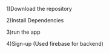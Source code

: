 <p>1)Download the repository</p>
<p>2)Install Dependencies</p>
<p>3)run the app</p>
<p>4)Sign-up (Used firebase for backend)</p>
